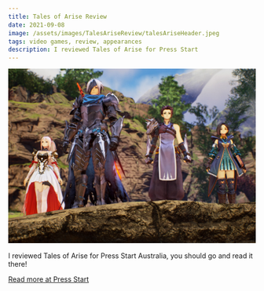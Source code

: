 ```yaml
---
title: Tales of Arise Review
date: 2021-09-08
image: /assets/images/TalesAriseReview/talesAriseHeader.jpeg
tags: video games, review, appearances
description: I reviewed Tales of Arise for Press Start
---
```

![Characters from Tales of Arise](/assets/images/TalesAriseReview/talesAriseHeader.jpeg)

I reviewed Tales of Arise for Press Start Australia, you should go and read it there!

[Read more at Press Start](https://press-start.com.au/reviews/ps5-reviews/2021/09/08/tales-of-arise-review-a-solid-entry/)
<!--more-->


